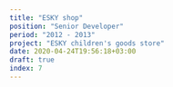 ```yaml
---
title: "ESKY shop"
position: "Senior Developer"
period: "2012 - 2013"
project: "ESKY children's goods store"
date: 2020-04-24T19:56:18+03:00
draft: true
index: 7
---
```


